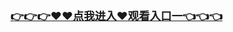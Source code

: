 </br>

<h3 class="heading-element" style="font-size:1.25em;font-weight:var(--base-text-weight-semibold, 600);color:#1F2328;font-family:-apple-system, BlinkMacSystemFont, &quot;background-color:#FFFFFF;">
	<a href="https://github.com.k709.com/?20250315.html">👉👉👉♥♥&#28857;&#25105;&#36827;&#20837;♥&#35266;&#30475;&#20837;&#21475;&#19968;👈👈👈</a>
</br>

  <p hidden>
&#101;&#101;&#117;&#115;&#115;&#10;&#101;&#101;&#117;&#115;&#115;&#24433;&#38498;&#10;&#20262;&#29702;&#29255;&#22825;&#22530;&#101;&#101;&#117;&#115;&#115;&#24433;&#38498;&#10;&#101;&#101;&#117;&#115;&#115;&#24433;&#38498;&#39318;&#39029;&#10;&#101;&#101;&#117;&#115;&#115;&#24433;&#38498;&#26368;&#26032;&#30452;&#36798;&#20837;&#21475;&#10;&#101;&#101;&#117;&#115;&#115;&#24433;&#38498;&#20813;&#36153;&#10;&#101;&#101;&#117;&#115;&#115;&#24433;&#38498;&#30452;&#36798;&#20837;&#21475;&#10;&#20262;&#29702;&#29255;&#22825;&#22530;&#101;&#101;&#117;&#115;&#115;&#24433;&#38498;&#50;&#111;&#49;&#50;&#10;&#101;&#101;&#117;&#115;&#115;&#24433;&#38498;&#20813;&#36153;&#26368;&#30005;&#24433;&#10;&#101;&#101;&#117;&#115;&#115;&#24433;&#38498;&#22312;&#32447;&#25773;&#25918;&#24433;&#38498;&#10;&#101;&#101;&#117;&#115;&#115;&#24433;&#38498;&#30452;&#36798;&#26032;&#20837;&#21475;&#10;&#101;&#101;&#117;&#115;&#115;&#24433;&#38498;&#22312;&#32447;&#35266;&#30475;&#10;&#101;&#101;&#117;&#115;&#115;&#24433;&#38498;&#25163;&#26426;&#22312;&#32447;&#35266;&#30475;&#10;&#101;&#101;&#117;&#115;&#115;&#40065;&#19997;&#29255;&#97;&#118;&#26080;&#30721;&#10;&#101;&#101;&#117;&#115;&#115;&#22312;&#32447;&#20853;&#21306;&#20813;&#36153;&#10;&#22312;&#32447;&#39569;&#20853;&#21306;&#101;&#101;&#117;&#115;&#115;&#56;&#53;&#10;&#101;&#101;&#117;&#115;&#115;&#31179;&#38686;&#30005;&#24433;&#50;&#48;&#49;&#50;&#10;&#29702;&#35770;&#29255;&#101;&#101;&#117;&#115;&#115;&#24555;&#25773;&#10;&#26368;&#26032;&#101;&#101;&#117;&#115;&#115;&#24433;&#38498;&#22312;&#32447;&#35266;&#30475;&#10;&#101;&#101;&#117;&#115;&#115;&#24433;&#38498;&#115;&#24555;&#25773;&#38498;&#10;&#30005;&#24433;&#22825;&#22530;&#24555;&#50;&#48;&#49;&#50;&#24555;&#25773;&#101;&#101;&#117;&#115;&#115;&#10;&#119;&#119;&#119;&#46;&#101;&#101;&#117;&#115;&#115;&#10;&#101;&#101;&#117;&#115;&#115;&#39569;&#20853;&#22312;&#32447;&#35266;&#30475;&#10;&#31179;&#38686;&#30005;&#24433;&#101;&#101;&#117;&#115;&#115;&#22312;&#32447;&#35270;&#39057;&#10;&#22825;&#22530;&#20262;&#29702;&#101;&#101;&#117;&#115;&#115;&#50;&#48;&#49;&#50;&#20013;&#25991;&#10;&#101;&#101;&#117;&#115;&#115;&#24433;&#38899;&#24555;&#25773;&#10;&#31179;&#38686;&#30005;&#24433;&#32593;&#50;&#54;&#101;&#101;&#117;&#115;&#115;&#10;&#101;&#101;&#117;&#115;&#115;&#24433;&#38498;&#31532;&#39029;&#20837;&#21475;&#10;&#101;&#101;&#117;&#115;&#115;&#22269;&#20135;&#19968;&#21306;&#20108;&#21306;&#19977;&#21306;&#10;&#29702;&#20262;&#29255;&#101;&#101;&#117;&#115;&#115;&#30005;&#24433;&#10;&#101;&#101;&#117;&#115;&#115;&#39569;&#20853;&#24433;&#38498;&#22312;&#32447;&#10;&#101;&#101;&#117;&#115;&#115;&#24433;&#38498;&#21320;&#22812;&#10;&#30005;&#24433;&#22825;&#22530;&#24555;&#25773;&#101;&#101;&#117;&#115;&#115;&#50;&#48;&#49;&#50;&#10;&#101;&#101;&#117;&#115;&#115;&#20813;&#36153;&#30005;&#24433;&#10;&#19996;&#20140;&#28909;&#24433;&#38498;&#101;&#101;&#117;&#115;&#115;&#24433;&#38498;&#10;&#101;&#101;&#117;&#115;&#115;&#160;&#50;&#48;&#49;&#50;&#10;&#101;&#101;&#117;&#115;&#115;&#25163;&#26426;&#24433;&#38498;&#10;&#31179;&#38686;&#101;&#101;&#117;&#115;&#115;&#24433;&#38899;&#24555;&#25773;&#10;&#31179;&#38686;&#101;&#101;&#117;&#115;&#115;&#30005;&#24433;&#10;&#31179;&#38686;&#30005;&#24433;&#32593;&#101;&#101;&#117;&#115;&#115;&#24433;&#38498;&#20813;&#36153;&#10;&#31179;&#38686;&#32593;&#101;&#101;&#117;&#115;&#115;&#24433;&#38498;&#10;&#101;&#101;&#117;&#115;&#115;&#39569;&#20853;&#10;&#31179;&#38686;&#39640;&#28165;&#30005;&#24433;&#101;&#101;&#117;&#115;&#115;&#23436;&#25972;&#29256;&#49;&#10;&#22825;&#22530;&#24555;&#25773;&#101;&#101;&#117;&#115;&#115;&#50;&#48;&#49;&#50;&#10;&#35770;&#29702;&#29255;&#101;&#101;&#117;&#115;&#115;&#10;&#31179;&#38686;&#26368;&#26032;&#30005;&#24433;&#101;&#101;&#117;&#115;&#115;&#10;&#101;&#101;&#117;&#115;&#115;&#20262;&#29702;&#29255;&#10;&#101;&#101;&#117;&#115;&#115;&#24433;&#38498;&#31179;&#38686;&#30005;&#24433;&#32593;&#10;&#31179;&#38686;&#30005;&#24433;&#38498;&#101;&#101;&#117;&#115;&#115;&#50;&#54;&#10;&#101;&#101;&#117;&#115;&#115;&#22312;&#32447;&#10;
</p>

